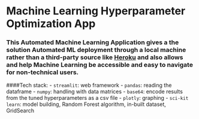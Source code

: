 # Machine Learning Hyperparameter Optimization App 

### This Automated Machine Learning Application gives a the solution Automated ML deployment through a local machine rather than a third-party source like [Heroku](https://www.heroku.com) and also allows and help Machine Learning be accessible and easy to navigate for non-technical users.

####Tech stack:
    - `streamlit`: web framework
    - `pandas`: reading the dataframe
    - `numpy`: handling with data matrices
    - `base64`: encode results from the tuned hyperparameters as a csv file
    - `plotly`: graphing 
    - `sci-kit learn`: model building, Random Forest algorithm, in-built dataset, GridSearch
    
  
